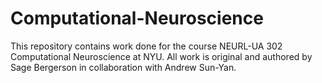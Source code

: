 # Computational-Neuroscience

This repository contains work done for the course NEURL-UA 302 Computational Neuroscience at NYU.
All work is original and authored by Sage Bergerson in collaboration with Andrew Sun-Yan.
